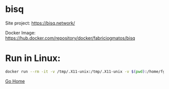 # bisq

Site project:
https://bisq.network/

Docker Image:
https://hub.docker.com/repository/docker/fabriciogmatos/bisq

# Run in Linux:

```bash
docker run --rm -it -v /tmp/.X11-unix:/tmp/.X11-unix -v $(pwd):/home/fgm/share -e DISPLAY=$DISPLAY fabriciogmatos/bisq:v1
```

[Go Home](../README.md)